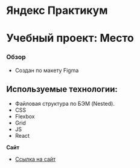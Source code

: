# Яндекс Практикум
# Учебный проект: Место

### Обзор
* Создан по макету Figma

## Используемые технологии:
* Файловая структура по БЭМ (Nested).
* CSS
* Flexbox
* Grid
* JS
* React

**Сайт**

* [Ссылка на сайт](https://antonromanetc.github.io/mesto-react/index.html)